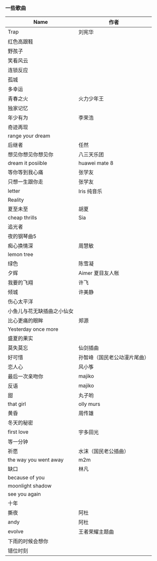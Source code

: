 ### 一些歌曲

| Name                       | 作者                         |
| -------------------------- | ---------------------------- |
| Trap                       | 刘宪华                       |
| 红色高跟鞋                 |                              |
| 野孩子                     |                              |
| 笑看风云                   |                              |
| 连锁反应                   |                              |
| 孤城                       |                              |
| 多幸运                     |                              |
| 青春之火                   | 火力少年王                   |
| 独家记忆                   |                              |
| 年少有为                   | 李荣浩                       |
| 奇迹再现                   |                              |
| range your dream           |                              |
| 后继者                     | 任然                         |
| 想见你想见你想见你         | 八三天乐团                   |
| dream it posiible          | huawei mate 8                |
| 等你等到我心痛             | 张学友                       |
| 只想一生跟你走             | 张学友                       |
| letter                     | Iris 纯音乐                  |
| Reality                    |                              |
| 夏至未至                   | 胡夏                         |
| cheap thrills              | Sia                          |
| 追光者                     |                              |
| 夜的钢琴曲5                |                              |
| 痴心换情深                 | 周慧敏                       |
| lemon tree                 |                              |
| 绿色                       | 陈雪凝                       |
| 夕辉                       | Aimer 夏目友人帐             |
| 我要的飞翔                 | 许飞                         |
| 倾城                       | 许美静                       |
| 伤心太平洋                 |                              |
| 小鱼儿与花无缺插曲之小仙女 |                              |
| 比心更痛的眼眸             | 郑源                         |
| Yesterday once more        |                              |
| 盛夏的果实                 |                              |
| 莫失莫忘                   | 仙剑插曲                     |
| 好可惜                     | 孙智峰（国民老公动漫片尾曲） |
| 恋人心                     | 风小筝                       |
| 最后一次亲吻你             | majiko                       |
| 反语                       | majiko                       |
| 甜                         | 丸子哟                       |
| that girl                  | olly murs                    |
| 黄昏                       | 周传雄                       |
| 冬天的秘密                 |                              |
| first love                 | 宇多田光                     |
| 等一分钟                   |                              |
| 祈愿                       | 水沫（国民老公插曲）         |
| the way you went away      | m2m                          |
| 缺口                       | 林凡                         |
| because of you             |                              |
| moonlight shadow           |                              |
| see you again              |                              |
| 十年                       |                              |
| 撕夜                       | 阿杜                         |
| andy                       | 阿杜                         |
| evolve                     | 王者荣耀主题曲               |
| 下雨的时候会想你           |                              |
| 错位时刻                   |                              |

